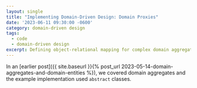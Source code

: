 ```yaml
---
layout: single
title: "Implementing Domain-Driven Design: Domain Proxies"
date: '2023-06-11 09:30:00 -0600'
category: domain-driven design
tags:
  - code
  - domain-driven design
excerpt: Defining object-relational mapping for complex domain aggregates
---
```


In an [earlier post]({{ site.baseurl }}{% post_url 2023-05-14-domain-aggregates-and-domain-entities %}), we covered domain aggregates and the example implementation used `abstract` classes.